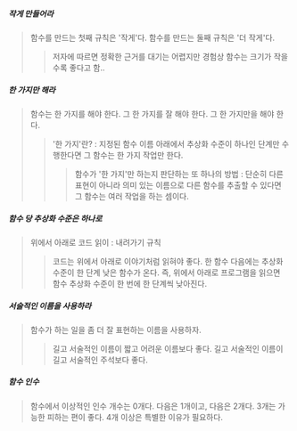 ##### 작게 만들어라
> 함수를 만드는 첫째 규칙은 '작게'다. 함수를 만드는 둘째 규칙은 '더 작게'다.
> > 저자에 따르면 정확한 근거를 대기는 어렵지만 경험상 함수는 크기가 작을수록 좋다고 함..

##### 한 가지만 해라
> 함수는 한 가지를 해야 한다. 그 한 가지를 잘 해야 한다. 그 한 가지만을 해야 한다.
> > '한 가지'란?
> : 지정된 함수 이름 아래에서 추상화 수준이 하나인 단계만 수행한다면 그 함수는 한 가지 작업만 한다.
> > > 함수가 '한 가지'만 하는지 판단하는 또 하나의 방법 : 단순히 다른 표현이 아니라 의미 있는 이름으로
> 다른 함수를 추출할 수 있다면 그 함수는 여러 작업을 하는 셈이다.

##### 함수 당 추상화 수준은 하나로
> 위에서 아래로 코드 읽이 : 내려가기 규칙 
> > 코드는 위에서 아래로 이야기처럼 읽혀야 좋다. 한 함수 다음에는 추상화 수준이 한 단계 낮은 함수가 온다.
> 즉, 위에서 아래로 프로그램을 읽으면 함수 추상화 수준이 한 번에 한 단계씩 낮아진다. 

##### 서술적인 이름을 사용하라
> 함수가 하는 일을 좀 더 잘 표현하는 이름을 사용하자.
> > 길고 서술적인 이름이 짧고 어려운 이름보다 좋다. 길고 서술적인 이름이 길고 서술적인 주석보다 좋다.

##### 함수 인수
> 함수에서 이상적인 인수 개수는 0개다. 다음은 1개이고, 다음은 2개다. 3개는 가능한 피하는 편이 좋다.
> 4개 이상은 특별한 이유가 필요하다.